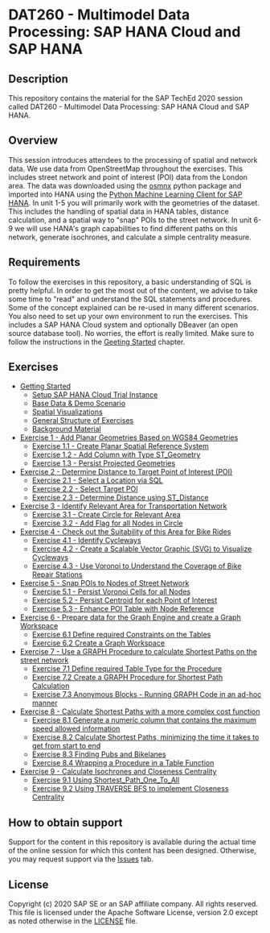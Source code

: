 # DAT260 - Multimodel Data Processing: SAP HANA Cloud and SAP HANA

## Description

This repository contains the material for the SAP TechEd 2020 session called DAT260 - Multimodel Data Processing: SAP HANA Cloud and SAP HANA.

## Overview

This session introduces attendees to the processing of spatial and network data. We use data from OpenStreetMap throughout the exercises. This includes street network and point of interest (POI) data from the London area. The data was downloaded using the [osmnx](https://github.com/gboeing/osmnx) python package and imported into HANA using the [Python Machine Learning Client for SAP HANA](https://pypi.org/project/hana-ml/). In unit 1-5 you will primarily work with the geometries of the dataset. This includes the handling of spatial data in HANA tables, distance calculation, and a spatial way to "snap" POIs to the street network. In unit 6-9 we will use HANA's graph capabilities to find different paths on this network, generate isochrones, and calculate a simple centrality measure.

## Requirements

To follow the exercises in this repository, a basic understanding of SQL is pretty helpful. In order to get the most out of the content, we advise to take some time to "read" and understand the SQL statements and procedures. Some of the concept explained can be re-used in many different scenarios.
You also need to set up your own environment to run the exercises. This includes a SAP HANA Cloud system and optionally DBeaver (an open source database tool). No worries, the effort is really limited. Make sure to follow the instructions in the [Geeting Started](ex0/README.md) chapter.

## Exercises

- [Getting Started](exercises/ex0/)
    - [Setup SAP HANA Cloud Trial Instance](exercises/ex0#subex1)
    - [Base Data & Demo Scenario](exercises/ex0#subex2)
    - [Spatial Visualizations](exercises/ex0#subex3)
    - [General Structure of Exercises](exercises/ex0#subex4)
    - [Background Material](exercises/ex0#subex5)
- [Exercise 1 - Add Planar Geometries Based on WGS84 Geometries](exercises/ex1/)
    - [Exercise 1.1 - Create Planar Spatial Reference System](exercises/ex1#subex1)
    - [Exercise 1.2 - Add Column with Type ST_Geometry](exercises/ex1#subex2)
    - [Exercise 1.3 - Persist Projected Geometries](exercises/ex1#subex3)
- [Exercise 2 - Determine Distance to Target Point of Interest (POI)](exercises/ex2/)
    - [Exercise 2.1 - Select a Location via SQL](exercises/ex2#subex1)
    - [Exercise 2.2 - Select Target POI](exercises/ex2#subex2)
    - [Exercise 2.3 - Determine Distance using ST_Distance](exercises/ex2#subex3)
- [Exercise 3 - Identify Relevant Area for Transportation Network](exercises/ex3/)
    - [Exercise 3.1 - Create Circle for Relevant Area](exercises/ex3#subex1)
    - [Exercise 3.2 - Add Flag for all Nodes in Circle](exercises/ex3#subex2)
- [Exercise 4 - Check out the Suitability of this Area for Bike Rides](exercises/ex4/)
    - [Exercise 4.1 - Identify Cycleways](exercises/ex4#subex1)
    - [Exercise 4.2 - Create a Scalable Vector Graphic (SVG) to Visualize Cycleways](exercises/ex4#subex2)
    - [Exercise 4.3 - Use Voronoi to Understand the Coverage of Bike Repair Stations](exercises/ex4#subex3)
- [Exercise 5 - Snap POIs to Nodes of Street Network](exercises/ex5/)
    - [Exercise 5.1 - Persist Voronoi Cells for all Nodes](exercises/ex5#subex1)
    - [Exercise 5.2 - Persist Centroid for each Point of Interest](exercises/ex5#subex2)
    - [Exercise 5.3 - Enhance POI Table with Node Reference](exercises/ex5#subex3)
- [Exercise 6 - Prepare data for the Graph Engine and create a Graph Workspace](exercises/ex6/)
    - [Exercise 6.1 Define required Constraints on the Tables](exercises/ex6#subex1)
    - [Exercise 6.2 Create a Graph Workspace](exercises/ex6#subex2)
- [Exercise 7 - Use a GRAPH Procedure to calculate Shortest Paths on the street network](exercises/ex7/)
    - [Exercise 7.1 Define required Table Type for the Procedure](exercises/ex7#subex1)
    - [Exercise 7.2 Create a GRAPH Procedure for Shortest Path Calculation](exercises/ex7#subex2)
    - [Exercise 7.3 Anonymous Blocks - Running GRAPH Code in an ad-hoc manner <a name="subex3"></a> ](exercises/ex7#subex3)
- [Exercise 8 - Calculate Shortest Paths with a more complex cost function](exercises/ex8/)
    - [Exercise 8.1 Generate a numeric column that contains the maximum speed allowed information](exercises/ex8#subex1)
    - [Exercise 8.2 Calculate Shortest Paths, minimizing the time it takes to get from start to end](exercises/ex8#subex2)
    - [Exercise 8.3 Finding Pubs and Bikelanes](exercises/ex8#subex3)
    - [Exercise 8.4 Wrapping a Procedure in a Table Function](exercises/ex8#subex4)
- [Exercise 9 - Calculate Isochrones and Closeness Centrality](exercises/ex9/)
    - [Exercise 9.1 Using Shortest_Path_One_To_All](exercises/ex9#subex1)
    - [Exercise 9.2 Using TRAVERSE BFS to implement Closeness Centrality](exercises/ex9#subex2)

## How to obtain support

Support for the content in this repository is available during the actual time of the online session for which this content has been designed. Otherwise, you may request support via the [Issues](../../issues) tab.

## License
Copyright (c) 2020 SAP SE or an SAP affiliate company. All rights reserved. This file is licensed under the Apache Software License, version 2.0 except as noted otherwise in the [LICENSE](LICENSES/Apache-2.0.txt) file.
